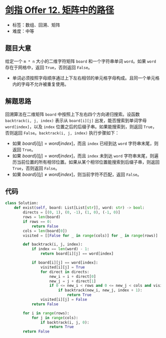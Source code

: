 # [剑指 Offer 12. 矩阵中的路径](https://leetcode.cn/problems/ju-zhen-zhong-de-lu-jing-lcof/)

- 标签：数组、回溯、矩阵
- 难度：中等

## 题目大意

给定一个 `m * n` 大小的二维字符矩阵 `board` 和一个字符串单词 `word`。如果 `word` 存在于网格中，返回 `True`，否则返回 `False`。

- 单词必须按照字母顺序通过上下左右相邻的单元格字母构成。且同一个单元格内的字母不允许被重复使用。

## 解题思路

回溯算法在二维矩阵 `board` 中按照上下左右四个方向递归搜索。设函数 `backtrack(i, j, index)` 表示从 `board[i][j]` 出发，能否搜索到单词字母 `word[index]`，以及 `index` 位置之后的后缀子串。如果能搜索到，则返回 `True`，否则返回 `False`。`backtrack(i, j, index)` 执行步骤如下：

- 如果 $board[i][j] = word[index]$，而且 `index` 已经到达 `word` 字符串末尾，则返回 `True`。
- 如果 $board[i][j] = word[index]$，而且 `index` 未到达 `word` 字符串末尾，则遍历当前位置的所有相邻位置。如果从某个相邻位置能搜索到后缀子串，则返回 `True`，否则返回 `False`。
- 如果 $board[i][j] \ne word[index]$，则当前字符不匹配，返回 `False`。

## 代码

```python
class Solution:
    def exist(self, board: List[List[str]], word: str) -> bool:
        directs = [(0, 1), (0, -1), (1, 0), (-1, 0)]
        rows = len(board)
        if rows == 0:
            return False
        cols = len(board[0])
        visited = [[False for _ in range(cols)] for _ in range(rows)]

        def backtrack(i, j, index):
            if index == len(word) - 1:
                return board[i][j] == word[index]

            if board[i][j] == word[index]:
                visited[i][j] = True
                for direct in directs:
                    new_i = i + direct[0]
                    new_j = j + direct[1]
                    if 0 <= new_i < rows and 0 <= new_j < cols and visited[new_i][new_j] == False:
                        if backtrack(new_i, new_j, index + 1):
                            return True
                visited[i][j] = False
            return False

        for i in range(rows):
            for j in range(cols):
                if backtrack(i, j, 0):
                    return True
        return False
```

